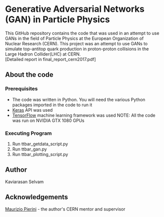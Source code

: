 # Generative Adversarial Networks (GAN) in Particle Physics
This GitHub repository contains the code that was used in an attempt to use GANs in the field of Particle Physics at the European Organization of Nuclear Research (CERN). This project was an attempt to use GANs to simulate top-antitop quark production in proton-proton collisions in the Large Hadron Collider(LHC) at CERN. <br />
[Detailed report in final_report_cern2017.pdf]

## About the code
### Prerequisites
* The code was written in Python. You will need the various Python packages imported in the code to run it
* [Keras](https://keras.io/) API was used
* [TensorFlow](https://www.tensorflow.org/) machine learning framework was used
NOTE: All the code was run on NVIDIA GTX 1080 GPUs

### Executing Program
1. Run ttbar_getdata_script.py <br />
2. Run ttbar_gan.py <br />
3. Run ttbar_plotting_script.py <br />

## Author
Kaviarasan Selvam

## Acknowledgements
[Maurizio Pierini](https://ch.linkedin.com/in/maurizio-pierini-a04889a) - the author's CERN mentor and supervisor

